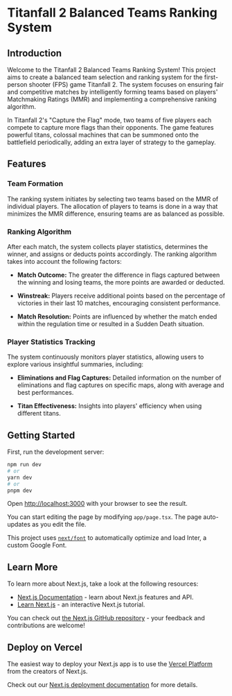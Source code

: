 # Titanfall 2 Balanced Teams Ranking System
## Introduction
Welcome to the Titanfall 2 Balanced Teams Ranking System! This project aims to create a balanced team selection and ranking system for the first-person shooter (FPS) game Titanfall 2. The system focuses on ensuring fair and competitive matches by intelligently forming teams based on players' Matchmaking Ratings (MMR) and implementing a comprehensive ranking algorithm.

In Titanfall 2's "Capture the Flag" mode, two teams of five players each compete to capture more flags than their opponents. The game features powerful titans, colossal machines that can be summoned onto the battlefield periodically, adding an extra layer of strategy to the gameplay.

## Features
### Team Formation
The ranking system initiates by selecting two teams based on the MMR of individual players. The allocation of players to teams is done in a way that minimizes the MMR difference, ensuring teams are as balanced as possible.

### Ranking Algorithm
After each match, the system collects player statistics, determines the winner, and assigns or deducts points accordingly. The ranking algorithm takes into account the following factors:

* **Match Outcome:** The greater the difference in flags captured between the winning and losing teams, the more points are awarded or deducted.

* **Winstreak:** Players receive additional points based on the percentage of victories in their last 10 matches, encouraging consistent performance.

* **Match Resolution:** Points are influenced by whether the match ended within the regulation time or resulted in a Sudden Death situation.

### Player Statistics Tracking
The system continuously monitors player statistics, allowing users to explore various insightful summaries, including:

* **Eliminations and Flag Captures:** Detailed information on the number of eliminations and flag captures on specific maps, along with average and best performances.

* **Titan Effectiveness:** Insights into players' efficiency when using different titans.


## Getting Started

First, run the development server:

```bash
npm run dev
# or
yarn dev
# or
pnpm dev
```

Open [http://localhost:3000](http://localhost:3000) with your browser to see the result.

You can start editing the page by modifying `app/page.tsx`. The page auto-updates as you edit the file.

This project uses [`next/font`](https://nextjs.org/docs/basic-features/font-optimization) to automatically optimize and load Inter, a custom Google Font.

## Learn More

To learn more about Next.js, take a look at the following resources:

- [Next.js Documentation](https://nextjs.org/docs) - learn about Next.js features and API.
- [Learn Next.js](https://nextjs.org/learn) - an interactive Next.js tutorial.

You can check out [the Next.js GitHub repository](https://github.com/vercel/next.js/) - your feedback and contributions are welcome!

## Deploy on Vercel

The easiest way to deploy your Next.js app is to use the [Vercel Platform](https://vercel.com/new?utm_medium=default-template&filter=next.js&utm_source=create-next-app&utm_campaign=create-next-app-readme) from the creators of Next.js.

Check out our [Next.js deployment documentation](https://nextjs.org/docs/deployment) for more details.
